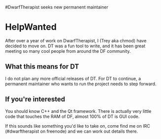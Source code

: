 #DwarfTherapist seeks new permanent maintainer

# HelpWanted #

After over a year of work on DwarfTherapist, I (Trey aka chmod) have decided to move on. DT was a fun tool to write, and it has been great meeting so many cool people from around the DF community.

## What this means for DT ##
I do not plan any more official releases of DT. For DT to continue, a permanent maintainer who wants to run the project needs to step forward.

## If you're interested ##
You should know C++ and the Qt framework. There is actually very little code that touches the RAM of DF, almost 100% of DT is GUI code.

If this sounds like something you'd like to take on, come find me on IRC (#dwarftherapist on freenode) and we can work out details there.